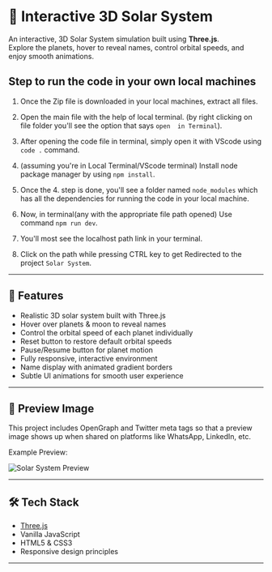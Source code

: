 # 🌌 Interactive 3D Solar System

An interactive, 3D Solar System simulation built using **Three.js**.  
Explore the planets, hover to reveal names, control orbital speeds, and enjoy smooth animations.

## Step to run the code in your own local machines

1. Once the Zip file is downloaded in your local machines, extract all files.

2. Open the main file with the help of local terminal. (by right clicking on file folder you'll see the option that says
   `open  in Terminal`).

3. After opening the code file in terminal, simply open it with VScode using `code .` command.

4. (assuming you're in Local Terminal/VScode terminal) Install node package manager by using `npm install`.

5. Once the 4. step is done, you'll see a folder named `node_modules` which has all the dependencies for running the code
   in your local machine.

6. Now, in terminal(any with the appropriate file path opened) Use command `npm run dev`.

7. You'll most see the localhost path link in your terminal.

8. Click on the path while pressing CTRL key to get Redirected to the project `Solar System`.

---

## 🚀 Features

- Realistic 3D solar system built with Three.js
- Hover over planets & moon to reveal names
- Control the orbital speed of each planet individually
- Reset button to restore default orbital speeds
- Pause/Resume button for planet motion
- Fully responsive, interactive environment
- Name display with animated gradient borders
- Subtle UI animations for smooth user experience

---

## 🎨 Preview Image

This project includes OpenGraph and Twitter meta tags so that a preview image shows up when shared on platforms like WhatsApp, LinkedIn, etc.

Example Preview:

![Solar System Preview](https://solar-system-ecru-xi.vercel.app/preview.png)

---

## 🛠️ Tech Stack

- [Three.js](https://threejs.org/)
- Vanilla JavaScript
- HTML5 & CSS3
- Responsive design principles

---
